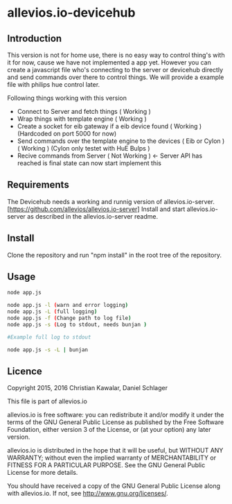 # allevios.io-devicehub

## Introduction 

This version is not for home use, there is no easy way to control thing's with it 
for now, cause we have not implemented a app yet. However you can create a javascript 
file who's connecting to the server or devicehub directly and send commands over there to control
things. We will provide a example file with philips hue control later.

Following things working with this version

 + Connect to Server and fetch things ( Working )
 + Wrap things with template engine ( Working )
 + Create a socket for eib gateway if a eib device found ( Working ) (Hardcoded on port 5000 for now)
 + Send commands over the template engine to the devices ( Eib or Cylon ) ( Working ) (Cylon only testet with HuE Bulps )
 + Recive commands from Server ( Not Working )  <- Server API has reached is final state can now start implement this 

## Requirements

The Devicehub needs a working and runnig version of allevios.io-server.
[https://github.com/allevios/allevios.io-server]
Install and start allevios.io-server as described in the allevios.io-server readme.

## Install

Clone the repository and run "npm install" in the root tree of the repository.

## Usage

```sh
node app.js

node app.js -l (warn and error logging)
node app.js -L (full logging)
node app.js -f (Change path to log file)
node app.js -s (Log to stdout, needs bunjan )

#Example full log to stdout

node app.js -s -L | bunjan
```

## Licence
Copyright 2015, 2016 Christian Kawalar, Daniel Schlager

This file is part of allevios.io

allevios.io is free software: you can redistribute it and/or modify
it under the terms of the GNU General Public License as published by
the Free Software Foundation, either version 3 of the License, or
(at your option) any later version.

allevios.io is distributed in the hope that it will be useful,
but WITHOUT ANY WARRANTY; without even the implied warranty of
MERCHANTABILITY or FITNESS FOR A PARTICULAR PURPOSE.  See the
GNU General Public License for more details.

You should have received a copy of the GNU General Public License
along with allevios.io.  If not, see <http://www.gnu.org/licenses/>.


